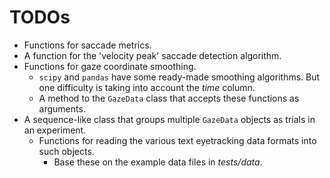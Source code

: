 # TODOs

* Functions for saccade metrics.
* A function for the 'velocity peak' saccade detection algorithm.
* Functions for gaze coordinate smoothing.
  * `scipy` and `pandas` have some ready-made smoothing algorithms. But one difficulty is taking into account the *time* column.
  * A method to the `GazeData` class that accepts these functions as arguments.
* A sequence-like class that groups multiple `GazeData` objects as trials in an experiment.
  * Functions for reading the various text eyetracking data formats into such objects.
    * Base these on the example data files in *tests/data*.
